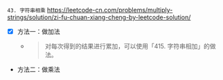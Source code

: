 
`43. 字符串相乘` https://leetcode-cn.com/problems/multiply-strings/solution/zi-fu-chuan-xiang-cheng-by-leetcode-solution/
- [x] 方法一：做加法
  * > 对每次得到的结果进行累加，可以使用「415. 字符串相加」的做法。
- 方法二：做乘法
